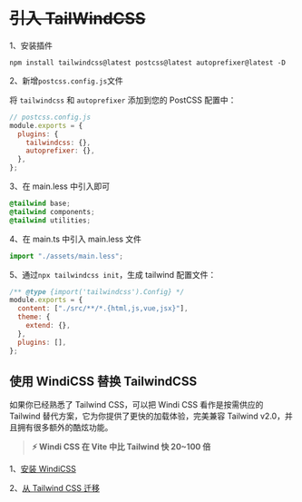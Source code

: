 # ~~引入 TailWindCSS~~

1、安装插件

```
npm install tailwindcss@latest postcss@latest autoprefixer@latest -D
```

2、新增`postcss.config.js`文件

将 `tailwindcss` 和 `autoprefixer` 添加到您的 PostCSS 配置中：

```js
// postcss.config.js
module.exports = {
  plugins: {
    tailwindcss: {},
    autoprefixer: {},
  },
};
```

3、在 main.less 中引入即可

```css
@tailwind base;
@tailwind components;
@tailwind utilities;
```

4、在 main.ts 中引入 main.less 文件

```js
import "./assets/main.less";
```

5、通过`npx tailwindcss init`，生成 tailwind 配置文件：

```js
/** @type {import('tailwindcss').Config} */
module.exports = {
  content: ["./src/**/*.{html,js,vue,jsx}"],
  theme: {
    extend: {},
  },
  plugins: [],
};
```

## 使用 WindiCSS 替换 TailwindCSS

如果你已经熟悉了 Tailwind CSS，可以把 Windi CSS 看作是按需供应的 Tailwind 替代方案，它为你提供了更快的加载体验，完美兼容 Tailwind v2.0，并且拥有很多额外的酷炫功能。

> **⚡️ Windi CSS 在 Vite 中比 Tailwind 快 20~100 倍**

1、[安装 WindiCSS](https://cn.windicss.org/integrations/vite.html#install)

2、[从 Tailwind CSS 迁移](https://cn.windicss.org/guide/migration.html)

